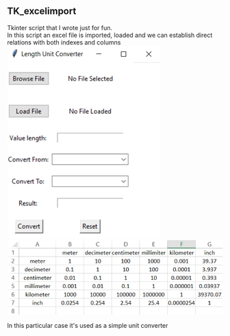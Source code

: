 ## TK_excelimport
Tkinter script that I wrote just for fun.  
In this script an excel file is imported, loaded and we can establish direct relations with both indexes and columns 
![Test Image 1](https://raw.githubusercontent.com/josegduarte/TK_excelimport/main/layout.PNG)
![Test Image 2](https://raw.githubusercontent.com/josegduarte/TK_excelimport/main/excel_template.PNG)

In this particular case it's used as a simple unit converter
